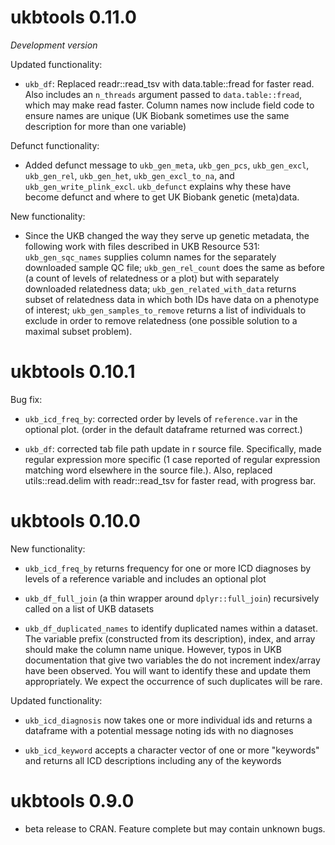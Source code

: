 
# ukbtools 0.11.0

_Development version_

Updated functionality:

* `ukb_df`: Replaced readr::read_tsv with data.table::fread for faster read. Also includes an `n_threads` argument passed to `data.table::fread`, which may make read faster. Column names now include field code to ensure names are unique (UK Biobank sometimes use the same description for more than one variable)

Defunct functionality:

* Added defunct message to `ukb_gen_meta`, `ukb_gen_pcs`, `ukb_gen_excl`, `ukb_gen_rel`, `ukb_gen_het`, `ukb_gen_excl_to_na`, and `ukb_gen_write_plink_excl`. `ukb_defunct` explains why these have become defunct and where to get UK Biobank genetic (meta)data.

New functionality:

* Since the UKB changed the way they serve up genetic metadata, the following work with files described in UKB Resource 531: `ukb_gen_sqc_names` supplies column names for the separately downloaded sample QC file; `ukb_gen_rel_count` does the same as before (a count of levels of relatedness or a plot) but with separately downloaded relatedness data; `ukb_gen_related_with_data` returns subset of relatedness data in which both IDs have data on a phenotype of interest; `ukb_gen_samples_to_remove` returns a list of individuals to exclude in order to remove relatedness (one possible solution to a maximal subset problem).




# ukbtools 0.10.1

Bug fix:

* `ukb_icd_freq_by`: corrected order by levels of `reference.var` in the optional plot. (order in the default dataframe returned was correct.)

* `ukb_df`: corrected tab file path update in r source file. Specifically, made regular expression more specific (1 case reported of regular expression matching word elsewhere in the source file.). Also, replaced utils::read.delim with readr::read_tsv for faster read, with progress bar.




# ukbtools 0.10.0

New functionality:

* `ukb_icd_freq_by` returns frequency for one or more ICD diagnoses by levels of a reference variable and includes an optional plot

* `ukb_df_full_join` (a thin wrapper around `dplyr::full_join`) recursively called on a list of UKB datasets

* `ukb_df_duplicated_names` to identify duplicated names within a dataset. The variable prefix (constructed from its description), index, and array should make the column name unique. However, typos in UKB documentation that give two variables the do not increment index/array have been observed. You will want to identify these and update them appropriately. We expect the occurrence of such duplicates will be rare.

Updated functionality:

* `ukb_icd_diagnosis` now takes one or more individual ids and returns a dataframe with a potential message noting ids with no diagnoses

* `ukb_icd_keyword` accepts a character vector of one or more "keywords" and returns all ICD descriptions including any of the keywords




# ukbtools 0.9.0

* beta release to CRAN. Feature complete but may contain unknown bugs.
